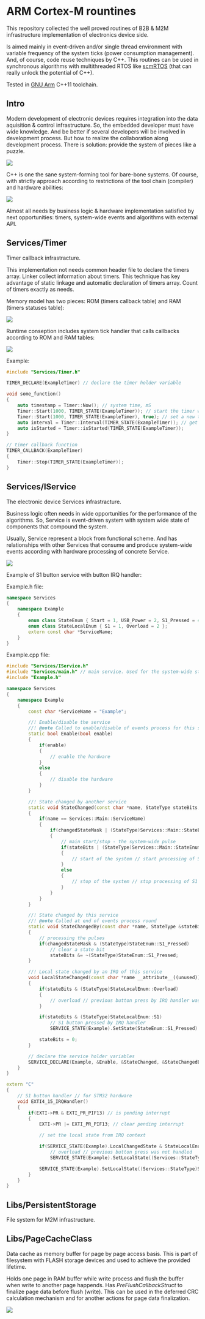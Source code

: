 # ARM Cortex-M rountines
This repository collected the well proved routines  of B2B & M2M infrastructure implementation of electronics device side.

Is aimed mainly in event-driven and/or single thread environment with variable frequency of the system ticks (power consumption management).
And, of course, code reuse techniques by С++.
This routines can be used in synchronous algorithms with multithreaded RTOS like [scmRTOS](https://github.com/scmrtos/scmrtos) (that can really unlock the potential of C++).

Tested in [GNU Arm](https://developer.arm.com/open-source/gnu-toolchain/gnu-rm/downloads) C++11 toolchain.

## Intro

Modern development of electronic devices requires integration into the data aquisition & control infrastructure. So, the embedded developer must have wide knowledge. And be better if several developers will be involved in development process. But how to realize the collaboration along development process. There is solution: provide the system of pieces like a puzzle.

![](/images/block-diagram.png)

C++ is one the sane system-forming tool for bare-bone systems. Of course, with strictly approach according to restrictions of the tool chain (compiler) and hardware abilities:

![](/images/block-diagram2.png)

Almost all needs by business logic & hardware implementation satisfied by next opportunities: timers, system-wide events and algorithms with external API.

## Services/Timer
Timer callback infrastracture.

This implementation not needs common header file to declare the timers array. Linker collect information about timers. This technique has key advantage of static linkage and automatic declaration of timers array. Count of timers exactly as needs.

Memory model has two pieces: ROM (timers callback table) and RAM (timers statuses table):

![](/images/timer.png)

Runtime conseption includes system tick handler that calls callbacks according to ROM and RAM tables:

![](/images/timer2.png)

Example:
```C++
#include "Services/Timer.h"

TIMER_DECLARE(ExampleTimer) // declare the timer holder variable

void some_function()
{
	auto timestamp = Timer::Now(); // system time, mS
	Timer::Start(1000, TIMER_STATE(ExampleTimer)); // start the timer with interval; if timer is running - nothing will changed
	Timer::Start(1000, TIMER_STATE(ExampleTimer), true); // set a new timer interval
	auto interval = Timer::Interval(TIMER_STATE(ExampleTimer)); // get timer interval
	auto isStarted = Timer::isStarted(TIMER_STATE(ExampleTimer));
}

// timer callback function
TIMER_CALLBACK(ExampleTimer)
{
	Timer::Stop(TIMER_STATE(ExampleTimer));
}
```

## Services/IService
The electronic device Services infrastracture.

Business logic often needs in wide opportunities for the performance of the algorithms. So, Service is event-driven system with system wide state of components that compound the system.

Usually, Service represent a block from functional scheme. And has relationships with other Services that consume and produce system-wide events according with hardware processing of concrete Service.

![](/images/services.png)

Example of S1 button service with button IRQ handler:

Example.h file:

```C++
namespace Services
{
	namespace Example
	{
		enum class StateEnum { Start = 1, USB_Power = 2, S1_Pressed = 4 , S1_LongPressed = 8 };
		enum class StateLocalEnum { S1 = 1, Overload = 2 };
		extern const char *ServiceName;
	}
}
```

Example.cpp file:

```C++
#include "Services/IService.h"
#include "Services/main.h" // main service. Used for the system-wide statuses & pulses
#include "Example.h"

namespace Services
{
	namespace Example
	{
		const char *ServiceName = "Example";

		//! Enable/disable the service
		//! @note Called to enable/disable of events process for this service
		static bool Enable(bool enable)
		{
			if(enable)
			{
				// enable the hardware
			}
			else
			{
				// disable the hardware
			}
		}

		//! State changed by another service
		static void StateChanged(const char *name, StateType stateBits, StateType changedStateMask)
		{
			if(name == Services::Main::ServiceName)
			{
				if(changedStateMask | (StateType)Services::Main::StateEnum::Start)
				{
					// main start/stop - the system-wide pulse
					if(stateBits | (StateType)Services::Main::StateEnum::Start)
					{
						// start of the system // start processing of S1 button
					}
					else
					{
						// stop of the system // stop processing of S1 button
					}
				}
			}
		}

		//! State changed by this service
		//! @note Called at end of events process round
		static void StateChangedBy(const char *name, StateType &stateBits, StateType changedStateMask)
		{
			// processing the pulses
			if(changedStateMask & (StateType)StateEnum::S1_Pressed)
				// clear a state bit
				stateBits &= ~(StateType)StateEnum::S1_Pressed;
		}

		//! Local state changed by an IRQ of this service
		void LocalStateChanged(const char *name __attribute__((unused)), StateType &stateBits)
		{
			if(stateBits & (StateType)StateLocalEnum::Overload)
			{
				// overload // previous button press by IRQ handler was not handled
			}

			if(stateBits & (StateType)StateLocalEnum::S1)
				// S1 button pressed by IRQ handler
				SERVICE_STATE(Example).SetState(StateEnum::S1_Pressed)

			stateBits = 0;
		}

		// declare the service holder variables
		SERVICE_DECLARE(Example, &Enable, &StateChanged, &StateChangedBy, &LocalStateChanged)
	}
}

extern "C"
{
	// S1 button handler // for STM32 hardware
	void EXTI4_15_IRQHandler()
	{
		if(EXTI->PR & EXTI_PR_PIF13) // is pending interrupt
		{
			EXTI->PR |= EXTI_PR_PIF13; // clear pending interrupt

			// set the local state from IRQ context

			if(SERVICE_STATE(Example).LocalChangedState & StateLocalEnum::S1)
				// overload // previous button press was not handled
				SERVICE_STATE(Example).SetLocalState((Services::StateType)StateLocalEnum::Overload);

			SERVICE_STATE(Example).SetLocalState((Services::StateType)StateLocalEnum::S1);
		}
	}
}
```

## Libs/PersistentStorage
File system for M2M infrastructure.

## Libs/PageCacheClass
Data cache as memory buffer for page by page access basis. This is part of filesystem with FLASH storage devices and used to achieve the provided lifetime.

Holds one page in RAM buffer while write process and flush the buffer when write to another page happends. Has *PreFlushCallbackStruct* to finalize page data before flush (write). This can be used in the deferred CRC calculation mechanism and for another actions for page data finalization.

![](/images/page-cache.png)
